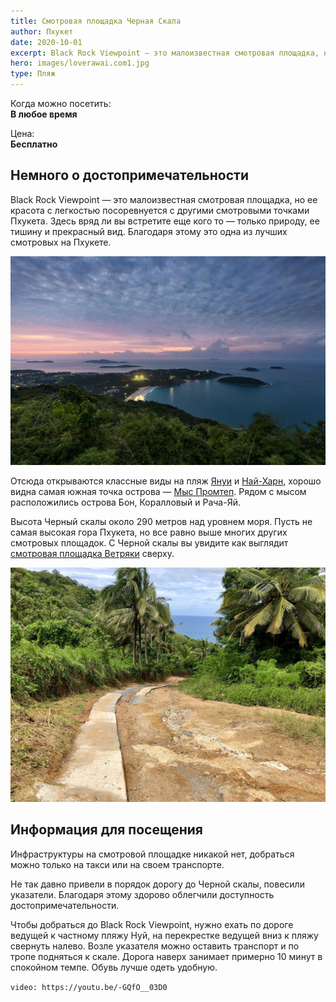 ```yaml
---
title: Смотровая площадка Черная Скала
author: Пхукет
date: 2020-10-01
excerpt: Black Rock Viewpoint — это малоизвестная смотровая площадка, но ее красота с легкостью посоревнуется с другими смотровыми точками Пхукета.
hero: images/loverawai.com1.jpg
type: Пляж
---
```

Когда можно посетить:  
**В любое время**

Цена:  
**Бесплатно**

## Немного о достопримечательности
Black Rock Viewpoint — это малоизвестная смотровая площадка, но ее красота с легкостью посоревнуется с другими смотровыми точками Пхукета. Здесь вряд ли вы встретите еще кого то — только природу, ее тишину и прекрасный вид. Благодаря этому это одна из лучших смотровых на Пхукете.

![Смотровая площадка Черная Скала Black Rock ViewPoint](images/Joey-Santini.jpg "Источник Joey Santini")

Отсюда открываются классные виды на пляж [Януи](https://we-travel.today/plyazh-yanui) и [Най-Харн](https://we-travel.today/plyazh-naj-harn), хорошо видна самая южная точка острова — [Мыс Промтеп](https://we-travel.today/mys-promtep). Рядом с мысом расположились острова Бон, Коралловый и Рача-Яй.

Высота Черный скалы около 290 метров над уровнем моря. Пусть не самая высокая гора Пхукета, но все равно выше многих других смотровых площадок. С Черной скалы вы увидите как выглядит [смотровая площадка Ветряки](https://we-travel.today/smotrovaya-ploshadka-vetryaki) сверху.

![Смотровая площадка Черная Скала Black Rock ViewPoint](images/1.jpg "Тропа ведущая к черной скале")
 
## Информация для посещения
Инфраструктуры на смотровой площадке никакой нет, добраться можно только на такси или на своем транспорте. 

Не так давно привели в порядок дорогу до Черной скалы, повесили указатели. Благодаря этому здорово облегчили доступность достопримечательности.

Чтобы добраться до Black Rock Viewpoint, нужно ехать по дороге ведущей к частному пляжу Нуй, на перекрестке ведущей вниз к пляжу свернуть налево. Возле указателя можно оставить транспорт и по тропе подняться к скале. Дорога наверх занимает примерно 10 минут в спокойном темпе. Обувь лучше одеть удобную.

`video: https://youtu.be/-GQfO__03D0`

